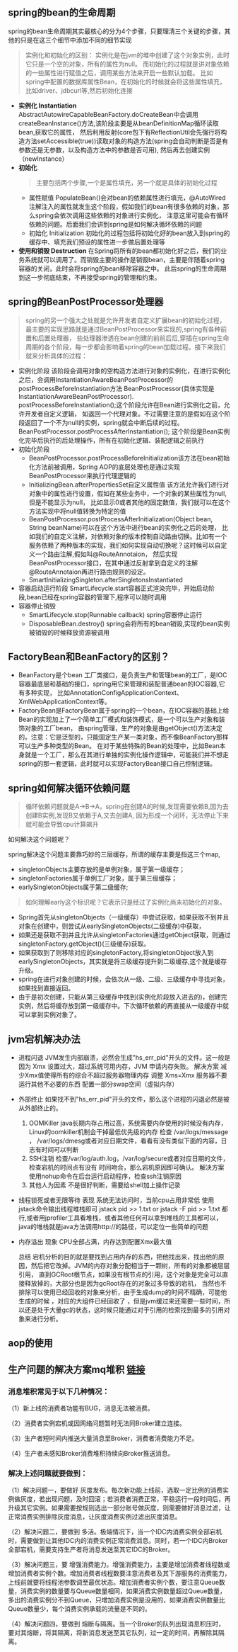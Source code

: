 spring的bean的生命周期
-----------

spring的bean生命周期其实最核心的分为4个步骤，只要理清三个关键的步骤，其他的只是在这三个细节中添加不同的细节实现

>实例化和初始化的区别：
>实例化是在jvm的堆中创建了这个对象实例，此时它只是一个空的对象，所有的属性为null。
>而初始化的过程就是讲对象依赖的一些属性进行赋值之后，调用某些方法来开启一些默认加载。
>比如spring中配置的数据库属性Bean，在初始化的时候就会将这些属性填充，比如driver、jdbcurl等,然后初始化连接

* **实例化 Instantiation**
  AbstractAutowireCapableBeanFactory.doCreateBean中会调用createBeanInstance()方法,该阶段主要是从beanDefinitionMap循环读取bean,获取它的属性，
  然后利用反射(core包下有ReflectionUtil会先强行将构造方法setAccessible(true))读取对象的构造方法(spring会自动判断是否是有参数还是无参数，以及构造方法中的参数是否可用),
  然后再去创建实例（newInstance）
* **初始化**
  > 主要包括两个步骤,一个是属性填充，另一个就是具体的初始化过程
  - 属性赋值
  PopulateBean()会对bean的依赖属性进行填充，@AutoWired注解注入的属性就发生这个阶段，假如我们的bean有很多依赖的对象，那么spring会依次调用这些依赖的对象进行实例化，
  注意这里可能会有循环依赖的问题。后面我们会讲到spring是如何解决循环依赖的问题
  - 初始化 Initialization
  初始化的过程包括将初始化好的bean放入到spring的缓存中、填充我们预设的属性进一步做后置处理等
* **使用和销毁 Destruction**
  在Spring将所有的bean都初始化好之后，我们的业务系统就可以调用了。而销毁主要的操作是销毁bean，主要是伴随着spring容器的关闭，此时会将spring的bean移除容器之中。
  此后spring的生命周期到这一步彻底结束，不再接受spring的管理和约束。

spring的BeanPostProcessor处理器
------------
>spring的另一个强大之处就是允许开发者自定义扩展bean的初始化过程，最主要的实现思路就是通过BeanPostProcessor来实现的,spring有各种前置和后置处理器，
>些处理器渗透在bean创建的前前后后,穿插在spring生命周期的各个阶段，每一步都会影响着spring的bean加载过程。接下来我们就来分析具体的过程：

* 实例化阶段
  该阶段会调用对象的空构造方法进行对象的实例化，在进行实例化之后，会调用InstantiationAwareBeanPostProcessor的postProcessBeforeInstantiation方法
  BeanPostProcessor(具体实现是InstantiationAwareBeanPostProcessor). postProcessBeforeInstantiation();这个阶段允许在Bean进行实例化之前，允许开发者自定义逻辑，
  如返回一个代理对象。不过需要注意的是假如在这个阶段返回了一个不为null的实例，spring就会中断后续的过程。BeanPostProcessor.postProcessAfterInstantiation();
  这个阶段是Bean实例化完毕后执行的后处理操作，所有在初始化逻辑、装配逻辑之前执行
* 初始化阶段
  - BeanPostProcessor.postProcessBeforeInitialization该方法在bean初始化方法前被调用，Spring AOP的底层处理也是通过实现BeanPostProcessor来执行代理逻辑的
  - InitializingBean.afterPropertiesSet自定义属性值 该方法允许我们进行对对象中的属性进行设置，假如在某些业务中，一个对象的某些属性为null,但是不能显示为null，
    比如显示0或者其他的固定数值，我们就可以在这个方法实现中将null值转换为特定的值
  - BeanPostProcessor.postProcessAfterInitialization(Object bean, String beanName)可以在这个方法中进行bean的实例化之后的处理，
    比如我们的自定义注解，对依赖对象的版本控制自动路由切换。比如有一个服务依赖了两种版本的实现，我们如何实现自动切换呢？这时候可以自定义一个路由注解,假如叫@RouteAnnotaion，
    然后实现BeanPostProcessor接口，在其中通过反射拿到自定义的注解@RouteAnnotaion再进行路由规则的设定。
  - SmartInitializingSingleton.afterSingletonsInstantiated
* 容器启动运行阶段
   SmartLifecycle.start容器正式渲染完毕，开始启动阶段,bean已经在spring容器的管理下,程序可以随时调用
* 容器停止销毁
  - SmartLifecycle.stop(Runnable callback)  spring容器停止运行
  - DisposableBean.destroy() spring会将所有的bean销毁,实现的bean实例被销毁的时候释放资源被调用

FactoryBean和BeanFactory的区别？
----------
* BeanFactory是个bean 工厂类接口，是负责生产和管理bean的工厂，是IOC容器最底层和基础的接口，spring用它来管理和装配普通bean的IOC容器,它有多种实现，
比如AnnotationConfigApplicationContext、XmlWebApplicationContext等。
* FactoryBean是FactoryBean属于spring的一个bean，在IOC容器的基础上给Bean的实现加上了一个简单工厂模式和装饰模式，是一个可以生产对象和装饰对象的工厂bean，
由spring管理，生产的对象是由getObject()方法决定的。注意：它是泛型的，只能固定生产某一类对象，而不像BeanFactory那样可以生产多种类型的Bean。
在对于某些特殊的Bean的处理中，比如Bean本身就是一个工厂，那么在其进行单独的实例化操作逻辑中，可能我们并不想走spring的那一套逻辑，此时就可以实现FactoryBean接口自己控制逻辑。

spring如何解决循环依赖问题
---------
>循环依赖问题就是A->B->A，spring在创建A的时候,发现需要依赖B,因为去创建B实例,发现B又依赖于A,又去创建A,
>因为形成一个闭环，无法停止下来就可能会导致cpu计算飙升

如何解决这个问题呢？

spring解决这个问题主要靠巧妙的三层缓存，所谓的缓存主要是指这三个map,
* singletonObjects主要存放的是单例对象，属于第一级缓存；
* singletonFactories属于单例工厂对象，属于第三级缓存；
* earlySingletonObjects属于第二级缓存;

>如何理解early这个标识呢？它表示只是经过了实例化尚未初始化的对象。

* Spring首先从singletonObjects（一级缓存）中尝试获取，如果获取不到并且对象在创建中，则尝试从earlySingletonObjects(二级缓存)中获取，
* 如果还是获取不到并且允许从singletonFactories通过getObject获取，则通过singletonFactory.getObject()(三级缓存)获取。
* 如果获取到了则移除对应的singletonFactory,将singletonObject放入到earlySingletonObjects，其实就是将三级缓存提升到二级缓存,这个就是缓存升级。
* spring在进行对象创建的时候，会依次从一级、二级、三级缓存中寻找对象，如果找到直接返回。
* 由于是初次创建，只能从第三级缓存中找到(实例化阶段放入进去的)，创建完实例，然后将缓存放到第一级缓存中。下次循环依赖的再直接从一级缓存中就可以拿到实例对象了。

jvm宕机解决办法
--------
* 进程闪退
  JVM发生内部崩溃，必然会生成"hs_err_pid"开头的文件。这一般是因为 Xmx 设置过大，超过系统可用内存，JVM 申请内存失败。
  解决方案
  减少Xmx值使得所有的综合不超过服务器物理内存
  调整 Xms=Xmx
  服务器不要运行其他不必要的东西
  配置一部分swap空间（虚拟内存）

* 外部终止
  如果找不到"hs_err_pid"开头的文件，那么这个进程的闪退必然是被从外部终止的。
  1. OOMKiller
  java长期内存占用过高，系统需要内存使用的时候没有内存，Linux的oomkiller机制会干掉最低优先级的内存
  检查 /var/logs/message ， /var/logs/dmesg或者对应日期文件，看看有没有类似下面的内容，日志有时间可以判断
  2. SSH注销
  检查/var/log/auth.log，/var/log/secure或者对应日期的文件，检查宕机的时间点有没有
  时间吻合，那么宕机原因即可确认。
  解决方案
  使用nohup命令在后台运行启动程序，检查ssh注销原因
  3. 其他人为因素
  不是很好判断，需要给shell加上操作记录
* 线程锁死或者无限等待
  表现
  系统无法访问时，当前cpu占用非常低
  使用jstack命令输出线程堆栈即可
  jstack pid >> 1.txt
  or
  jstack -F pid >> 1.txt
  都行,或者用jprofiler工具看堆栈，或者其他任何可以拿到堆栈的工具都可以， java的堆栈就是java方法调用http://的路径，可以定位一些简单的问题

* 内存溢出
  现象
  CPU全部占满，内存达到配置Xmx最大值

  总结
  宕机分析的目的就是要找到占用内存的东西，把他找出来，找出他的原因，然后把它改掉。JVM的内存对象分配相当于一颗树，所有的对象都被层层引用，
  直到GCRoot根节点，如果没有根节点的引用，这个对象是完全可以直接释放掉的，大部分也是因为gcRoot存在的对象过多导致的宕机，
  当然也不排除可以使用已经回收的对象来分析，由于生成dump的时间不精确，可能他生成的时候 ，对应的大组件已经回收了
  ，但是jvm缓过来还需要一些时间，所以还是处于大量gc的状态，这时候只能通过对于引用的检索找到最多的引用对象来进行分析。

aop的使用
-------
生产问题的解决方案mq堆积 [链接](https://blog.csdn.net/qq_32352565/article/details/124316617)
-------
### 消息堆积常见于以下几种情况：

（1）新上线的消费者功能有BUG，消息无法被消费。

（2）消费者实例宕机或因网络问题暂时无法同Broker建立连接。

（3）生产者短时间内推送大量消息至Broker，消费者消费能力不足。

（4）生产者未感知Broker消费堆积持续向Broker推送消息。


###  解决上述问题就要做到：
（1）解决问题一，要做好 灰度发布。每次新功能上线前，选取一定比例的消费实例做灰度，若出现问题，及时回滚；若消费者消费正常，平稳运行一段时间后，再升级其它实例。如果需要按规则选出一部分账号做灰度，则需要做好消息过滤，让正常消费实例排除灰度消息，让灰度消费实例过滤出灰度消息。

（2）解决问题二，要做到 多活。极端情况下，当一个IDC内消费实例全部宕机时，需要做到让其他IDC内的消费实例正常消费消息。同时，若一个IDC内Broker全部宕机，需要支持生产者将消息发送至其它IDC的Broker。

（3）解决问题三，要 增强消费能力。增强消费能力，主要是增加消费者线程数或增加消费者实例个数。增加消费者线程数要注意消费者及其下游服务的消费能力，上线前就要将线程池参数调至最优状态。增加消费者实例个数，要注意Queue数量，消费实例的数量要与Queue数量相同，如果消费实例数量超过Queue数量，多出的消费实例分不到Queue，只增加消费实例是没用的，如果消费实例数量比Queue数量少，每个消费实例承载的流量是不同的。

（4）解决问题四，要做到 熔断与隔离。当一个Broker的队列出现消息积压时，要对其熔断，将其隔离，将新消息发送至其它队列，过一定的时间，再解除其隔离。

